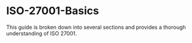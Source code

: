 # ISO-27001-Basics
This guide is broken down into several sections and provides a thorough understanding of ISO 27001.
